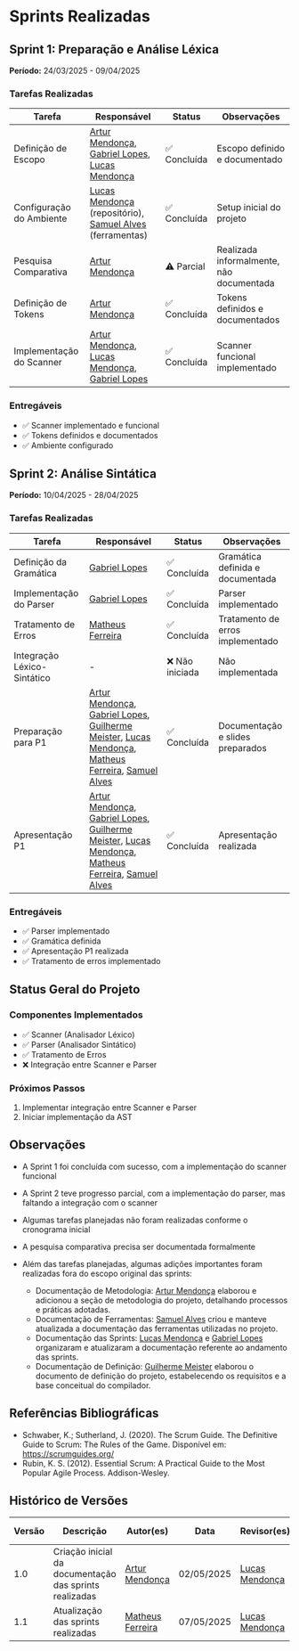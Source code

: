 # Sprints Realizadas

## Sprint 1: Preparação e Análise Léxica
**Período:** 24/03/2025 - 09/04/2025

### Tarefas Realizadas

| Tarefa | Responsável | Status | Observações |
|--------|-------------|--------|-------------|
| Definição de Escopo | [Artur Mendonça](https://github.com/ArtyMend07), [Gabriel Lopes](https://github.com/BrzGab), [Lucas Mendonça](https://github.com/lucasarruda9) | ✅ Concluída | Escopo definido e documentado |
| Configuração do Ambiente | [Lucas Mendonça](https://github.com/lucasarruda9) (repositório), [Samuel Alves](https://github.com/samuelalvess) (ferramentas) | ✅ Concluída | Setup inicial do projeto |
| Pesquisa Comparativa | [Artur Mendonça](https://github.com/ArtyMend07) | ⚠️ Parcial | Realizada informalmente, não documentada |
| Definição de Tokens | [Artur Mendonça](https://github.com/ArtyMend07) | ✅ Concluída | Tokens definidos e documentados |
| Implementação do Scanner | [Artur Mendonça](https://github.com/ArtyMend07), [Lucas Mendonça](https://github.com/lucasarruda9), [Gabriel Lopes](https://github.com/BrzGab) | ✅ Concluída | Scanner funcional implementado |

### Entregáveis
- ✅ Scanner implementado e funcional
- ✅ Tokens definidos e documentados
- ✅ Ambiente configurado

## Sprint 2: Análise Sintática
**Período:** 10/04/2025 - 28/04/2025

### Tarefas Realizadas

| Tarefa | Responsável | Status | Observações |
|--------|-------------|--------|-------------|
| Definição da Gramática | [Gabriel Lopes](https://github.com/BrzGab) | ✅ Concluída | Gramática definida e documentada |
| Implementação do Parser | [Gabriel Lopes](https://github.com/BrzGab) | ✅ Concluída | Parser implementado |
| Tratamento de Erros | [Matheus Ferreira](https://github.com/matferreira1) | ✅ Concluída | Tratamento de erros implementado |
| Integração Léxico-Sintático | - | ❌ Não iniciada | Não implementada |
| Preparação para P1 | [Artur Mendonça](https://github.com/ArtyMend07), [Gabriel Lopes](https://github.com/BrzGab), [Guilherme Meister](https://github.com/gmeister18), [Lucas Mendonça](https://github.com/lucasarruda9), [Matheus Ferreira](https://github.com/matferreira1), [Samuel Alves](https://github.com/samuelalvess) | ✅ Concluída | Documentação e slides preparados |
| Apresentação P1 | [Artur Mendonça](https://github.com/ArtyMend07), [Gabriel Lopes](https://github.com/BrzGab), [Guilherme Meister](https://github.com/gmeister18), [Lucas Mendonça](https://github.com/lucasarruda9), [Matheus Ferreira](https://github.com/matferreira1), [Samuel Alves](https://github.com/samuelalvess) | ✅ Concluída | Apresentação realizada |

### Entregáveis
- ✅ Parser implementado
- ✅ Gramática definida
- ✅ Apresentação P1 realizada
- ✅ Tratamento de erros implementado

## Status Geral do Projeto

### Componentes Implementados
- ✅ Scanner (Analisador Léxico)
- ✅ Parser (Analisador Sintático)
- ✅ Tratamento de Erros
- ❌ Integração entre Scanner e Parser

### Próximos Passos
1. Implementar integração entre Scanner e Parser
2. Iniciar implementação da AST

## Observações
- A Sprint 1 foi concluída com sucesso, com a implementação do scanner funcional
- A Sprint 2 teve progresso parcial, com a implementação do parser, mas faltando a integração com o scanner
- Algumas tarefas planejadas não foram realizadas conforme o cronograma inicial
- A pesquisa comparativa precisa ser documentada formalmente

- Além das tarefas planejadas, algumas adições importantes foram realizadas fora do escopo original das sprints:
    - Documentação de Metodologia: [Artur Mendonça](https://github.com/ArtyMend07) elaborou e adicionou a seção de metodologia do projeto, detalhando processos e práticas adotadas.
    - Documentação de Ferramentas: [Samuel Alves](https://github.com/samuelalvess) criou e manteve atualizada a documentação das ferramentas utilizadas no projeto.
    - Documentação das Sprints: [Lucas Mendonça](https://github.com/lucasarruda9) e [Gabriel Lopes](https://github.com/BrzGab) organizaram e atualizaram a documentação referente ao andamento das sprints.
    - Documentação de Definição: [Guilherme Meister](https://github.com/gmeister18) elaborou o documento de definição do projeto, estabelecendo os requisitos e a base conceitual do compilador.

## Referências Bibliográficas

- Schwaber, K.; Sutherland, J. (2020). The Scrum Guide. The Definitive Guide to Scrum: The Rules of the Game. Disponível em: https://scrumguides.org/
- Rubin, K. S. (2012). Essential Scrum: A Practical Guide to the Most Popular Agile Process. Addison-Wesley.

## Histórico de Versões

| Versão | Descrição | Autor(es) | Data | Revisor(es) | Data de Revisão |
|--------|-----------|-----------|------|-------------|-----------------|
| 1.0 | Criação inicial da documentação das sprints realizadas | [Artur Mendonça](https://github.com/ArtyMend07) | 02/05/2025 | [Lucas Mendonça](https://github.com/lucasarruda9) | 02/05/2025 |
| 1.1 | Atualização das sprints realizadas | [Matheus Ferreira](https://github.com/matferreira1) | 07/05/2025 | [Lucas Mendonça](https://github.com/lucasarruda9) | 07/05/2025 |